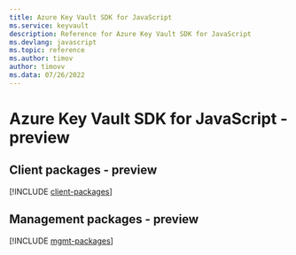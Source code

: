 ```yaml
---
title: Azure Key Vault SDK for JavaScript
ms.service: keyvault
description: Reference for Azure Key Vault SDK for JavaScript
ms.devlang: javascript
ms.topic: reference
ms.author: timov
author: timovv
ms.data: 07/26/2022
---
```

# Azure Key Vault SDK for JavaScript - preview

## Client packages - preview
[!INCLUDE [client-packages](key-vault-client-index.md)]
## Management packages - preview
[!INCLUDE [mgmt-packages](key-vault-mgmt-index.md)]